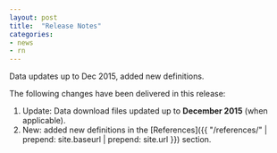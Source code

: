 ```yaml
---
layout: post
title:  "Release Notes"
categories:
- news
- rn
---
```


Data updates up to Dec 2015, added new definitions.

The following changes have been delivered in this release:

1. Update: Data download files updated up to **December 2015** (when applicable).
1. New: added new definitions in the [References]({{ "/references/" | prepend: site.baseurl | prepend: site.url }}) section.
